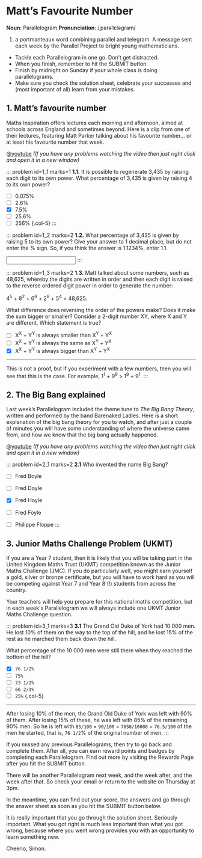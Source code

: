 # Matt’s Favourite Number

<div class="dictionary">

__Noun__: Parallelogram
__Pronunciation__: /ˌparəˈlɛləɡram/

1. a portmanteaux word combining parallel and telegram. A message sent each
week by the Parallel Project to bright young mathematicians.

</div>

* Tackle each Parallelogram in one go. Don’t get distracted.
* When you finish, remember to hit the SUBMIT button.
*	Finish by midnight on Sunday if your whole class is doing parallelograms.
* Make sure you check the solution sheet, celebrate your successes and (most important of all) learn from your mistakes.


## 1. Matt’s favourite number

Maths Inspiration offers lectures each morning and afternoon, aimed at schools across England and sometimes beyond. Here is a clip from one of their lectures, featuring Matt Parker talking about his favourite number… or at least his favourite number that week.

@[youtube](wt5cRQY8F30?end=382&rel=0) _(If you have any problems watching the video then just right click and open it in a new window)_

::: problem id=1_1 marks=1
__1.1.__ It is possible to regenerate 3,435 by raising each digit to its own power. What percentage of 3,435 is given by raising 4 to its own power?

* [ ] 0.075%
* [ ] 2.6%
* [x] 7.5%
* [ ] 25.6%
* [ ] 256%
{.col-5}
:::

::: problem id=1_2 marks=2
__1.2.__ What percentage of 3,435 is given by raising 5 to its own power? Give your answer to 1 decimal place, but do not enter the % sign. So, if you think the answer is 1.1234%, enter 1.1.

<input type="number" solution="91.0"/>  
:::

::: problem id=1_3 marks=2
__1.3.__ Matt talked about some numbers, such as 48,625, whereby the digits are written in order and then each digit is raised to the reverse ordered digit power in order to generate the number:

4<sup>5</sup> + 8<sup>2</sup> + 6<sup>6</sup> + 2<sup>8</sup> + 5<sup>4</sup> = 48,625.

What difference does reversing the order of the powers make? Does it make the sum bigger or smaller? Consider a 2-digit number XY, where X and Y are different. Which statement is true?

* [ ] X<sup>X</sup> + Y<sup>Y</sup> is always smaller than X<sup>Y</sup> + Y<sup>X</sup>
* [ ] X<sup>X</sup> + Y<sup>Y</sup> is always the same as X<sup>Y</sup> + Y<sup>X</sup>
* [x] X<sup>X</sup> + Y<sup>Y</sup> is always bigger than X<sup>Y</sup> + Y<sup>X</sup>

---

This is not a proof, but if you experiment with a few numbers, then you will see that this is the case. For example, 1<sup>1</sup> + 9<sup>9</sup> > 1<sup>9</sup> + 9<sup>1</sup>.
:::


## 2. The Big Bang explained

Last week’s Parallelogram included the theme tune to _The Big Bang Theory_, written and performed by the band Barenaked Ladies. Here is a short explanation of the big bang theory for you to watch, and after just a couple of minutes you will have some understanding of where the universe came from, and how we know that the big bang actually happened.

@[youtube](6bPLY7orbVY?rel=0) _(If you have any problems watching the video then just right click and open it in a new window)_

::: problem id=2_1 marks=2
__2.1__ Who invented the name Big Bang?

* [ ] Fred Boyle
* [ ] Fred Doyle
* [x] Fred Hoyle
* [ ] Fred Foyle
* [ ] Philippe Floppe
:::


## 3.	Junior Maths Challenge Problem (UKMT)
<!--- (2013) --->

If you are a Year 7 student, then it is likely that you will be taking part in the United Kingdom Maths Trust (UKMT) competition known as the Junior Maths Challenge (JMC). If you do particularly well, you might earn yourself a gold, silver or bronze certificate, but you will have to work hard as you will be competing against Year 7 and Year 8 (!) students from across the country.

Your teachers will help you prepare for this national maths competition, but in each week's Parallelogram we will always include one UKMT Junior Maths Challenge question.

::: problem id=3_1 marks=3
__3.1__ The Grand Old Duke of York had 10 000 men. He lost 10% of them on the way to the top of the hill, and he lost 15% of the rest as he marched them back down the hill.

What percentage of the 10 000 men were still there when they reached the bottom of the hill?

* [x] `76 1/2%`
* [ ] `75%`
* [ ] `73 1/2%`
* [ ] `66 2/3%`
* [ ] `25%`
{.col-5}

---

After losing 10% of the men, the Grand Old Duke of York was left with 90% of them. After losing 15% of these, he was left with 85% of the remaining 90% men. So he is left with `85/100` × `90/100` = `7650/10000` = `76.5/100` of the men he started, that is, `76 1/2`% of the original number of men.
:::


If you missed any previous Parallelograms, then try to go back and complete them. After all, you can earn reward points and badges by completing each Parallelogram. Find out more by visiting the Rewards Page after you hit the SUBMIT button.

There will be another Parallelogram next week, and the week after, and the week after that. So check your email or return to the website on Thursday at 3pm.

In the meantime, you can find out your score, the answers and go through the answer sheet as soon as you hit the SUBMIT button below.

It is really important that you go through the solution sheet. Seriously important. What you got right is much less important than what you got wrong, because where you went wrong provides you with an opportunity to learn something new.

Cheerio,
Simon.

